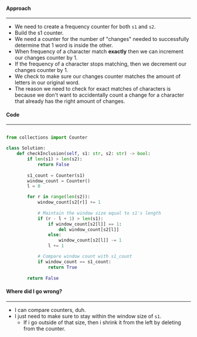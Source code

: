 #### Approach
---
- We need to create a frequency counter for both `s1` and `s2`.
- Build the s1 counter.
- We need a counter for the number of "changes" needed to successfully determine that 1 word is inside the other.
- When frequency of a character match **exactly** then we can increment our changes counter by 1.
- If the frequency of a character stops matching, then we decrement our changes counter by 1.
- We check to make sure our changes counter matches the amount of letters in our original word.
- The reason we need to check for exact matches of characters is because we don't want to accidentally count a change for a character that already has the right amount of changes.

#### Code
---

```python

from collections import Counter

class Solution:
    def checkInclusion(self, s1: str, s2: str) -> bool:
        if len(s1) > len(s2):
            return False
        
        s1_count = Counter(s1)
        window_count = Counter()
        l = 0

        for r in range(len(s2)):
            window_count[s2[r]] += 1
            
            # Maintain the window size equal to s1's length
            if (r - l + 1) > len(s1):
                if window_count[s2[l]] == 1:
                    del window_count[s2[l]]
                else:
                    window_count[s2[l]] -= 1
                l += 1

            # Compare window count with s1_count
            if window_count == s1_count:
                return True
        
        return False
```


#### Where did I go wrong?
---
- I can compare counters, duh. 
- I just need to make sure to stay within the window size of `s1`.
	- If i go outside of that size, then i shrink it from the left by deleting from the counter.